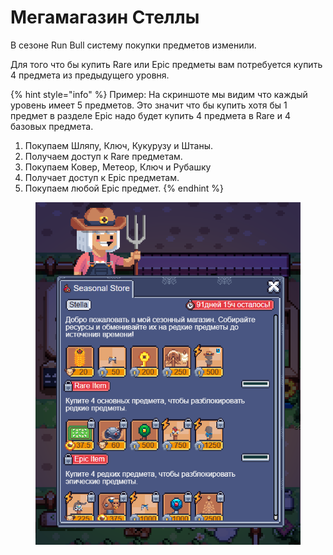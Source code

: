 # Мегамагазин Стеллы

В сезоне Run Bull систему покупки предметов изменили. &#x20;

Для того что бы купить Rare или Epic предметы вам потребуется купить 4 предмета из предыдущего уровня.&#x20;

{% hint style="info" %}
Пример: На скриншоте мы видим что каждый уровень имеет 5 предметов.  Это значит что бы купить хотя бы 1 предмет в разделе Epic надо будет купить 4 предмета в Rare и 4 базовых предмета.

1. Покупаем Шляпу, Ключ, Кукурузу и Штаны.&#x20;
2. Получаем доступ к Rare предметам.&#x20;
3. Покупаем Ковер, Метеор, Ключ  и Рубашку&#x20;
4. Получает доступ к Epic предметам.
5. Покупаем любой Epic предмет.&#x20;
{% endhint %}

<figure><img src="../.gitbook/assets/image (13).png" alt=""><figcaption></figcaption></figure>

